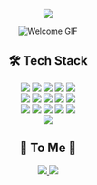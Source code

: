 <!-- 배경 추가 -->
<p align="center">
    <img src="https://capsule-render.vercel.app/api?type=waving&color=auto&height=180&text=Yujung%20Shin&animation=&fontColor=ffffff&fontSize=50" />
</p>

<!-- GIF 올바른 링크로 교체 -->
<div align="center">
  <img src="https://media.giphy.com/media/ASd0Ukj0y3qMM/giphy.gif" alt="Welcome GIF">
</div>


<!-- Tech Stack 섹션 -->
<div align="center">
    <h2>🛠️ Tech Stack</h2>
    <div style="margin: 0 auto; text-align: center;" align= "center"> <img src="https://img.shields.io/badge/Apache Tomcat-F8DC75?style=for-the-badge&logo=Apache Tomcat&logoColor=white">
          <img src="https://img.shields.io/badge/Bootstrap-7952B3?style=for-the-badge&logo=Bootstrap&logoColor=white">
          <img src="https://img.shields.io/badge/CSS3-1572B6?style=for-the-badge&logo=CSS3&logoColor=white">
          <img src="https://img.shields.io/badge/Github-181717?style=for-the-badge&logo=Github&logoColor=white">
          <img src="https://img.shields.io/badge/HTML5-E34F26?style=for-the-badge&logo=HTML5&logoColor=white">
          <br/><img src="https://img.shields.io/badge/jQuery-0769AD?style=for-the-badge&logo=jQuery&logoColor=white">
          <img src="https://img.shields.io/badge/Java-007396?style=for-the-badge&logo=Java&logoColor=white">
          <img src="https://img.shields.io/badge/Javascript-F7DF1E?style=for-the-badge&logo=Javascript&logoColor=white">
          <img src="https://img.shields.io/badge/Notion-000000?style=for-the-badge&logo=Notion&logoColor=white">
          <img src="https://img.shields.io/badge/Oracle-F80000?style=for-the-badge&logo=Oracle&logoColor=white">
          <br/><img src="https://img.shields.io/badge/MariaDB-003545?style=for-the-badge&logo=MariaDB&logoColor=white">
          <img src="https://img.shields.io/badge/Python-3776AB?style=for-the-badge&logo=Python&logoColor=white">
          <img src="https://img.shields.io/badge/React-61DAFB?style=for-the-badge&logo=React&logoColor=white">
          <img src="https://img.shields.io/badge/Spring-6DB33F?style=for-the-badge&logo=Spring&logoColor=white">
          <img src="https://img.shields.io/badge/Spring Boot-6DB33F?style=for-the-badge&logo=Spring Boot&logoColor=white">
          <br/><img src="https://img.shields.io/badge/Vue.js-4FC08D?style=for-the-badge&logo=Vue.js&logoColor=white">
          </div>
    </div>

<!-- Contact 정보 -->
<div align="center">
    <h2>💜 To Me 💜</h2>
   <a href=https://www.notion.so/11-15-MBTI-143f06f4221880b08723e129a68cd776> <img src="https://img.shields.io/badge/Notion-000000?style=for-the-badge&logo=Notion&logoColor=white&link=https://www.notion.so/11-15-MBTI-143f06f4221880b08723e129a68cd776"> </a>
     <a href=mailto:thin97thin@naver.com> <img src="https://img.shields.io/badge/Gmail-EA4335?style=for-the-badge&logo=Gmail&logoColor=white&link=mailto:thin97thin@naver.com"> </a>
</div>

